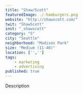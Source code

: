 ```yaml
---
title: "Shaw/Scott"
featuredImage: ./-hamburgers.png
website: "http://shawscott.com/"
twit: "ShawScott"
inst: "_shawscott"
category: "S"
city: "Seattle"
neighborhood: "Madison Park"
size: "Medium (11-40)"
location: ['','']
tags:
    - marketing
    - advertising
published: true
---
```


Description
